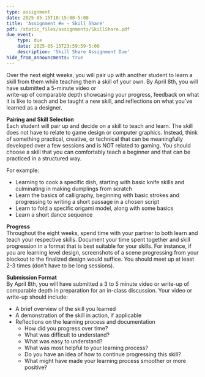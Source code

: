 ```yaml
---
type: assignment
date: 2025-05-15T10:15:00-5:00
title: 'Assignment #∞ - Skill Share'
pdf: /static_files/assignments/SkillShare.pdf
due_event: 
    type: due
    date: 2025-05-15T23:59:59-5:00
    description: 'Skill Share Assignment Due'
hide_from_announcments: true
---
```

Over the next eight weeks, you will pair up with another student to learn a skill from them while teaching them a skill of your own. By April 8th, you will have submitted a 5-minute video or    
write-up of comparable depth showcasing your progress, feedback on what it is like to teach and be taught a new skill, and reflections on what you've learned as a designer.

**Pairing and Skill Selection**  
Each student will pair up and decide on a skill to teach and learn. The skill does not have to relate to game design or computer graphics. Instead, think of something practical, creative, or technical that can be meaningfully developed over a few sessions and is NOT related to gaming. You should choose a skill that you can comfortably teach a beginner and that can be practiced in a structured way.

For example:

* Learning to cook a specific dish, starting with basic knife skills and culminating in making dumplings from scratch  
* Learn the basics of calligraphy, beginning with basic strokes and progressing to writing a short passage in a chosen script  
* Learn to fold a specific origami model, along with some basics  
* Learn a short dance sequence

**Progress**  
Throughout the eight weeks, spend time with your partner to both learn and teach your respective skills. Document your time spent together and skill progression in a format that is best suitable for your skills. For instance, if you are learning level design, screenshots of a scene progressing from your blockout to the finalized design would suffice. You should meet up at least 2-3 times (don’t have to be long sessions).

**Submission Format**  
By April 8th, you will have submitted a 3 to 5 minute video or write-up of comparable depth in preparation for an in-class discussion. Your video or write-up should include:

* A brief overview of the skill you learned  
* A demonstration of the skill in action, if applicable  
* Reflections on the learning process and documentation  
  * How did you progress over time?  
  * What was difficult to understand?  
  * What was easy to understand?  
  * What was most helpful to your learning process?   
  * Do you have an idea of how to continue progressing this skill?  
  * What might have made your learning process smoother or more positive?
